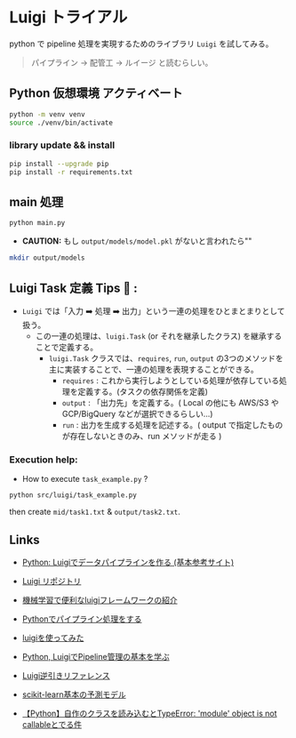 # Luigi トライアル
python で pipeline 処理を実現するためのライブラリ `Luigi` を試してみる。

> パイプライン → 配管工 → ルイージ と読むらしい。

## Python 仮想環境 アクティベート

```sh
python -m venv venv
source ./venv/bin/activate
```

### library update && install

```sh
pip install --upgrade pip
pip install -r requirements.txt
```

## main 処理

```sh
python main.py
```

* **CAUTION:** もし `output/models/model.pkl` がないと言われたら""

```sh
mkdir output/models
```


## Luigi Task 定義 Tips 📝 :

* `Luigi` では「入力 ➡️  処理 ➡️  出力」という一連の処理をひとまとまりとして扱う。
  - この一連の処理は、`luigi.Task` (or それを継承したクラス) を継承することで定義する。
    - `luigi.Task` クラスでは、`requires`, `run`, `output` の3つのメソッドを主に実装することで、一連の処理を表現することができる。
	  - `requires` : これから実行しようとしている処理が依存している処理を定義する。(タスクの依存関係を定義)
	  - `output` : 「出力先」を定義する。( Local の他にも AWS/S3 や GCP/BigQuery などが選択できるらしい...)
	  - `run` : 出力を生成する処理を記述する。( output で指定したものが存在しないときのみ、run メソッドが走る )



### Execution help:

* How to execute `task_example.py` ?

```shell
python src/luigi/task_example.py
```

then create `mid/task1.txt` & `output/task2.txt`.


## Links
* [Python: Luigiでデータパイプラインを作る (基本参考サイト)](https://ohke.hateblo.jp/entry/2018/04/07/230000)
* [Luigi リポジトリ](https://github.com/spotify/luigi)
* [機械学習で便利なluigiフレームワークの紹介](https://www.m3tech.blog/entry/2018/10/17/105115)

* [Pythonでパイプライン処理をする](https://qiita.com/yujikawa/items/208049ed2469f8e3fdd1)

* [luigiを使ってみた](https://www.nogawanogawa.com/entry/luigi_intro)
* [Python, LuigiでPipeline管理の基本を学ぶ](https://qiita.com/yuusei/items/6ba669a781b9f8ec7f63)

* [Luigi逆引きリファレンス](https://qiita.com/hagino3000/items/b9a7761dad1f352ec723#pandas%E3%81%AEdataframe%E3%82%92output%E3%81%AB%E3%81%97%E3%81%9F%E3%81%84)

* [scikit-learn基本の予測モデル](https://qiita.com/ground0state/items/25d2db49589b52d65396)

* [【Python】自作のクラスを読み込むとTypeError: 'module' object is not callableとでる件](https://chat-rate.com/it/3969/)

